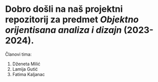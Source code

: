 <h1>Dobro došli na naš projektni repozitorij za predmet <i>Objektno orijentisana analiza i dizajn</i> (2023-2024).</h1>

Članovi tima:
<ol>
  <li>Dženeta Milić</li>
  <li>Lamija Gutić</li>
  <li>Fatima Kaljanac</li>
</ol>
